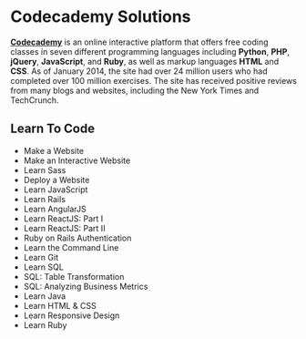 # Codecademy Solutions

**[Codecademy](http://www.codecademy.com/)** is an online interactive platform that offers free coding classes in seven different programming languages including **Python**, **PHP**, **jQuery**, **JavaScript**, and **Ruby**, as well as markup languages **HTML** and **CSS**. As of January 2014, the site had over 24 million users who had completed over 100 million exercises. The site has received positive reviews from many blogs and websites, including the New York Times and TechCrunch.

## Learn To Code

- Make a Website
- Make an Interactive Website
- Learn Sass
- Deploy a Website
- Learn JavaScript
- Learn Rails
- Learn AngularJS
- Learn ReactJS: Part I
- Learn ReactJS: Part II
- Ruby on Rails Authentication
- Learn the Command Line
- Learn Git
- Learn SQL
- SQL: Table Transformation
- SQL: Analyzing Business Metrics
- Learn Java
- Learn HTML & CSS
- Learn Responsive Design
- Learn Ruby

